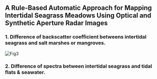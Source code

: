 ## A Rule-Based Automatic Approach for Mapping Intertidal Seagrass Meadows Using Optical and Synthetic Aperture Radar Images

### 1. Difference of backscatter coefficient betweens intertidal seagrass and salt marshes or mangroves.
![Fig3](https://github.com/user-attachments/assets/718201ae-38e2-43da-b70e-66b0e3c47c4f)

### 2. Difference of spectra between intertidal seagrass and tidal flats & seawater.




